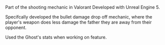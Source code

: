 

Part of the shooting mechanic in Valorant Developed with Unreal Engine 5.

Specifcally developed the bullet damage drop off mechanic, where the player's weapon does less damage the father they are away from their opponent. 

Used the Ghost's stats when working on feature.  

